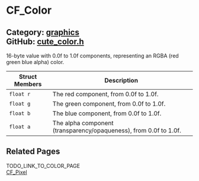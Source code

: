 [](../header.md ':include')

# CF_Color

Category: [graphics](/api_reference?id=graphics)  
GitHub: [cute_color.h](https://github.com/RandyGaul/cute_framework/blob/master/include/cute_color.h)  
---

16-byte value with 0.0f to 1.0f components, representing an RGBA (red green blue alpha) color.

Struct Members | Description
--- | ---
`float r` | The red component, from 0.0f to 1.0f.
`float g` | The green component, from 0.0f to 1.0f.
`float b` | The blue component, from 0.0f to 1.0f.
`float a` | The alpha component (transparency/opaqueness), from 0.0f to 1.0f.

## Related Pages

TODO_LINK_TO_COLOR_PAGE  
[CF_Pixel](/graphics/cf_pixel.md)  
